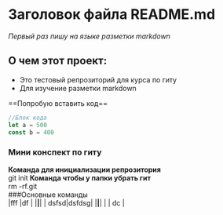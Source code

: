 # Заголовок файла README.md
*Первый раз пишу на языке разметки markdown*  
## О чем этот проект:  
- Это тестовый репрозиторий для курса по  гиту  
- Для изучение разметки markdown


==Попробую вставить код==

```JavaScript
//Блок кода  
let a = 500  
const b = 400

```

### Мини конспект по гиту  
**Команда для инициализации репрозитория**  
git init
**Команда чтобы у папки убрать гит**  
rm -rf.git   
###Основные команды  
|fff   |df    |
|______|______|
| dsfsd|dsfdsg|
|______|______|
|      | dc   |

